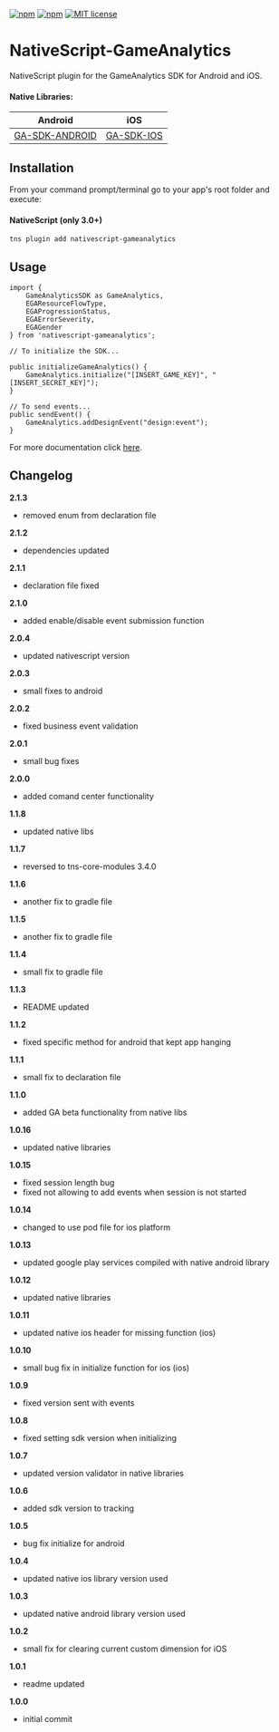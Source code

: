 [![npm](https://img.shields.io/npm/v/nativescript-gameanalytics.svg)](https://www.npmjs.com/package/nativescript-gameanalytics)
[![npm](https://img.shields.io/npm/dt/nativescript-gameanalytics.svg?label=npm%20downloads)](https://www.npmjs.com/package/nativescript-gameanalytics)
[![MIT license](http://img.shields.io/badge/license-MIT-brightgreen.svg)](http://opensource.org/licenses/MIT)

# NativeScript-GameAnalytics
NativeScript plugin for the GameAnalytics SDK for Android and iOS.

#### Native Libraries:
Android | iOS
---------- | -----------
[GA-SDK-ANDROID](https://github.com/GameAnalytics/GA-SDK-ANDROID) |  [GA-SDK-IOS](https://cocoapods.org/pods/GA-SDK-IOS)

## Installation
From your command prompt/terminal go to your app's root folder and execute:

#### NativeScript (only 3.0+)
`tns plugin add nativescript-gameanalytics`

## Usage
```
import {
    GameAnalyticsSDK as GameAnalytics,
    EGAResourceFlowType,
    EGAProgressionStatus,
    EGAErrorSeverity,
    EGAGender
} from 'nativescript-gameanalytics';

// To initialize the SDK...

public initializeGameAnalytics() {
    GameAnalytics.initialize("[INSERT_GAME_KEY]", "[INSERT_SECRET_KEY]");
}

// To send events...
public sendEvent() {
    GameAnalytics.addDesignEvent("design:event");
}

```

For more documentation click [here](https://gameanalytics.com/docs/nativescript-sdk).

Changelog
---------
<!--(CHANGELOG_TOP)-->
**2.1.3**
* removed enum from declaration file

**2.1.2**
* dependencies updated

**2.1.1**
* declaration file fixed

**2.1.0**
* added enable/disable event submission function

**2.0.4**
* updated nativescript version

**2.0.3**
* small fixes to android

**2.0.2**
* fixed business event validation

**2.0.1**
* small bug fixes

**2.0.0**
* added comand center functionality

**1.1.8**
* updated native libs

**1.1.7**
* reversed to tns-core-modules 3.4.0

**1.1.6**
* another fix to gradle file

**1.1.5**
* another fix to gradle file

**1.1.4**
* small fix to gradle file

**1.1.3**
* README updated

**1.1.2**
* fixed specific method for android that kept app hanging

**1.1.1**
* small fix to declaration file

**1.1.0**
* added GA beta functionality from native libs

**1.0.16**
* updated native libraries

**1.0.15**
* fixed session length bug
* fixed not allowing to add events when session is not started

**1.0.14**
* changed to use pod file for ios platform

**1.0.13**
* updated google play services compiled with native android library

**1.0.12**
* updated native libraries

**1.0.11**
* updated native ios header for missing function (ios)

**1.0.10**
* small bug fix in initialize function for ios (ios)

**1.0.9**
* fixed version sent with events

**1.0.8**
* fixed setting sdk version when initializing

**1.0.7**
* updated version validator in native libraries

**1.0.6**
* added sdk version to tracking

**1.0.5**
* bug fix initialize for android

**1.0.4**
* updated native ios library version used

**1.0.3**
* updated native android library version used

**1.0.2**
* small fix for clearing current custom dimension for iOS

**1.0.1**
* readme updated

**1.0.0**
* initial commit

